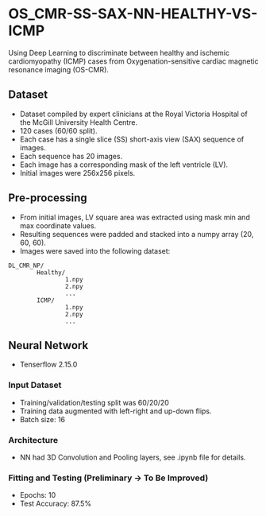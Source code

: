 # OS_CMR-SS-SAX-NN-HEALTHY-VS-ICMP

Using Deep Learning to discriminate between healthy and ischemic cardiomyopathy (ICMP) cases from Oxygenation-sensitive cardiac magnetic resonance imaging (OS-CMR). 

## Dataset
- Dataset compiled by expert clinicians at the Royal Victoria Hospital of the McGill University Health Centre.
- 120 cases (60/60 split).
- Each case has a single slice (SS) short-axis view (SAX) sequence of images.
- Each sequence has 20 images.
- Each image has a corresponding mask of the left ventricle (LV).
- Initial images were 256x256 pixels.

## Pre-processing
- From initial images, LV square area was extracted using mask min and max coordinate values.
- Resulting sequences were padded and stacked into a numpy array (20, 60, 60).
- Images were saved into the following dataset:

```
DL_CMR_NP/
        Healthy/
                1.npy
                2.npy
                ...
        ICMP/
                1.npy
                2.npy
                ...
```

## Neural Network
- Tenserflow 2.15.0

### Input Dataset
- Training/validation/testing split was 60/20/20
- Training data augmented with left-right and up-down flips.
- Batch size: 16 

### Architecture
- NN had 3D Convolution and Pooling layers, see .ipynb file for details.

### Fitting and Testing (Preliminary -> To Be Improved)
- Epochs: 10
- Test Accuracy: 87.5%
